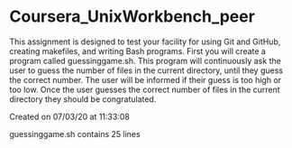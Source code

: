 # Coursera_UnixWorkbench_peer
This assignment is designed to test your facility for using Git and GitHub, creating makefiles, and writing Bash programs.  First you will create a program called guessinggame.sh. This program will continuously ask the user to guess the number of files in the current directory, until they guess the correct number. The user will be informed if their guess is too high or too low. Once the user guesses the correct number of files in the current directory they should be congratulated.

Created on 07/03/20 at 11:33:08

guessinggame.sh contains 25 lines
